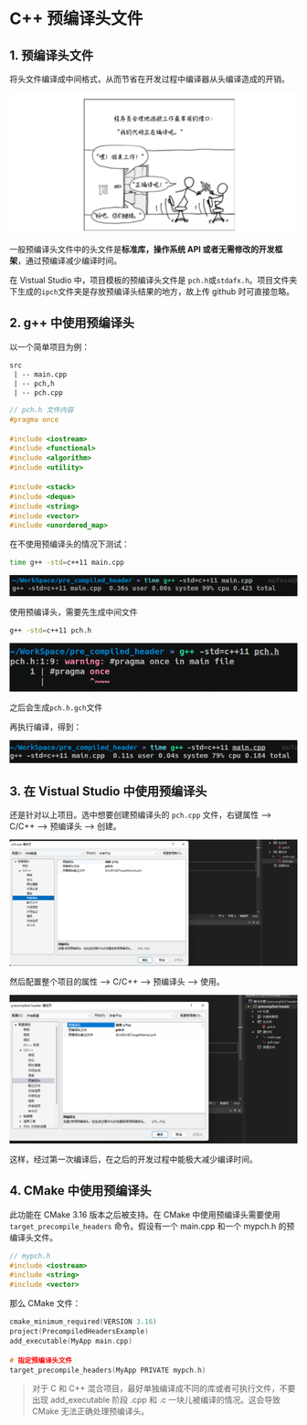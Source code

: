 # C++ 预编译头文件


## 1. 预编译头文件

将头文件编译成中间格式，从而节省在开发过程中编译器从头编译造成的开销。

![compile_time_joke](/Cpp_precom/compile_time_joke.png)

一般预编译头文件中的头文件是**标准库，操作系统 API 或者无需修改的开发框架**，通过预编译减少编译时间。

在 Vistual Studio 中，项目模板的预编译头文件是 `pch.h`或`stdafx.h`。项目文件夹下生成的`ipch`文件夹是存放预编译头结果的地方，故上传 github 时可直接忽略。

## 2. g++ 中使用预编译头

以一个简单项目为例：

```text
src
 | -- main.cpp
 | -- pch,h
 | -- pch.cpp
```

```cpp
// pch.h 文件内容
#pragma once

#include <iostream>
#include <functional>
#include <algorithm>
#include <utility>

#include <stack>
#include <deque>
#include <string>
#include <vector>
#include <unordered_map>
```

在不使用预编译头的情况下测试：

```bash
time g++ -std=c++11 main.cpp
```

![bmg](/Cpp_precom/no_pre_compiler_header.png)

使用预编译头，需要先生成中间文件

```bash
g++ -std=c++11 pch.h
```

![bmg](/Cpp_precom/create_pch.png)

之后会生成`pch.h.gch`文件

再执行编译，得到：

![bmg](/Cpp_precom/g++_pre_compiler_header.png.png)

## 3. 在 Vistual Studio 中使用预编译头

还是针对以上项目。选中想要创建预编译头的 `pch.cpp` 文件，右键属性 --> C/C++ --> 预编译头 --> 创建。

![bmg](/Cpp_precom/vs_precom1.png)

然后配置整个项目的属性 --> C/C++ --> 预编译头 --> 使用。

![bmg](/Cpp_precom/vs_precom2.png)

这样，经过第一次编译后，在之后的开发过程中能极大减少编译时间。

## 4. CMake 中使用预编译头

此功能在 CMake 3.16 版本之后被支持。在 CMake 中使用预编译头需要使用 `target_precompile_headers` 命令。假设有一个 main.cpp 和一个 mypch.h 的预编译头文件。

```cpp
// mypch.h
#include <iostream>
#include <string>
#include <vector>
```

那么 CMake 文件：

```c
cmake_minimum_required(VERSION 3.16)
project(PrecompiledHeadersExample)
add_executable(MyApp main.cpp)

# 指定预编译头文件
target_precompile_headers(MyApp PRIVATE mypch.h)
```

> 对于 C 和 C++ 混合项目，最好单独编译成不同的库或者可执行文件，不要出现 add_executable 阶段 .cpp 和 .c 一块儿被编译的情况。这会导致 CMake 无法正确处理预编译头。

